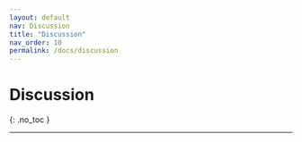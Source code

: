 ```yaml
---
layout: default
nav: Discussion
title: "Discussion"
nav_order: 10
permalink: /docs/discussion
---
```


# Discussion
{: .no_toc }

---

<div id="disqus_thread"></div>

<script>
(function () {
  var d = document, s = d.createElement('script');
  s.src = 'https://litepicker.disqus.com/embed.js';
  s.async = true;
  s.setAttribute('data-timestamp', +new Date());
  (d.head || d.body).appendChild(s);
})();
</script>